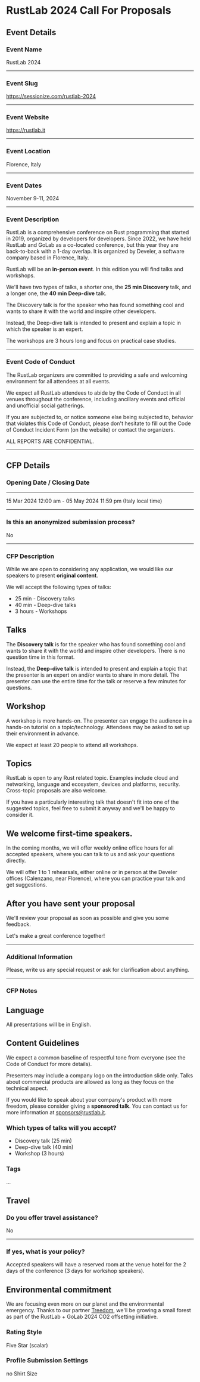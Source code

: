 # RustLab 2024 Call For Proposals

## Event Details

### Event Name


RustLab 2024


---

### Event Slug


https://sessionize.com/rustlab-2024

---

### Event Website


https://rustlab.it

---

### Event Location


Florence, Italy

---

### Event Dates


November 9-11, 2024

---

### Event Description


RustLab is a comprehensive conference on Rust programming that started in 2019, organized by developers for developers.
Since 2022, we have held RustLab and GoLab as a co-located conference, but this year they are back-to-back with a 1-day overlap.
It is organized by Develer, a software company based in Florence, Italy.

RustLab will be an **in-person event**. In this edition you will find talks and workshops.

We'll have two types of talks, a shorter one, the **25 min Discovery** talk, and a longer one, the **40 min Deep-dive** talk.

The Discovery talk is for the speaker who has found something cool and wants to share it with the world and inspire other developers.

Instead, the Deep-dive talk is intended to present and explain a topic in which the speaker is an expert. 

The workshops are 3 hours long and focus on practical case studies.

---

### Event Code of Conduct


The RustLab organizers are committed to providing a safe and welcoming environment for all attendees at all events.

We expect all RustLab attendees to abide by the Code of Conduct in all venues throughout the conference, including ancillary events and official and unofficial social gatherings.

If you are subjected to, or notice someone else being subjected to, behavior that violates this Code of Conduct, please don't hesitate to fill out the Code of Conduct Incident Form (on the website) or contact the organizers.

ALL REPORTS ARE CONFIDENTIAL.

---

## CFP Details

### Opening Date / Closing Date

---

15 Mar 2024 12:00 am - 05 May 2024 11:59 pm (Italy local time)

---

### Is this an anonymized submission process?

No

---

### CFP Description

While we are open to considering any application, we would like our speakers to present **original content**.

We will accept the following types of talks:


* 25 min - Discovery talks
* 40 min - Deep-dive talks
* 3 hours - Workshops

## Talks

The **Discovery talk** is for the speaker who has found something cool and wants to share it with the world and inspire other developers. There is no question time in this format.

Instead, the **Deep-dive talk** is intended to present and explain a topic that the presenter is an expert on and/or wants to share in more detail. The presenter can use the entire time for the talk or reserve a few minutes for questions.

## Workshop

A workshop is more hands-on. The presenter can engage the audience in a hands-on tutorial on a topic/technology. Attendees may be asked to set up their environment in advance.

We expect at least 20 people to attend all workshops.

## Topics

RustLab is open to any Rust related topic. Examples include cloud and networking, language and ecosystem, devices and platforms, security. Cross-topic proposals are also welcome.

If you have a particularly interesting talk that doesn't fit into one of the suggested topics, feel free to submit it anyway and we'll be happy to consider it.

## We welcome first-time speakers.

In the coming months, we will offer weekly online office hours for all accepted speakers, where you can talk to us and ask your questions directly.

We will offer 1 to 1 rehearsals, either online or in person at the Develer offices (Calenzano, near Florence), where you can practice your talk and get suggestions.

## After you have sent your proposal

We'll review your proposal as soon as possible and give you some feedback.

Let's make a great conference together!

---

### Additional Information

Please, write us any special request or ask for clarification about anything.

---

### CFP Notes

## Language

All presentations will be in English.

## Content Guidelines

We expect a common baseline of respectful tone from everyone (see the Code of Conduct for more details).

Presenters may include a company logo on the introduction slide only. Talks about commercial products are allowed as long as they focus on the technical aspect.

If you would like to speak about your company's product with more freedom, please consider giving a **sponsored talk**. You can contact us for more information at sponsors@rustlab.it.


### Which types of talks will you accept?

- Discovery talk (25 min)
- Deep-dive talk (40 min)
- Workshop (3 hours)


### Tags

...

## Travel

### Do you offer travel assistance?

No

---

### If yes, what is your policy?

Accepted speakers will have a reserved room at the venue hotel for the 2 days of the conference (3 days for workshop speakers). 

## Environmental commitment

We are focusing even more on our planet and the environmental emergency. Thanks to our partner [Treedom](https://www.treedom.net), we'll be growing a small forest as part of the RustLab + GoLab 2024 CO2 offsetting initiative.


### Rating Style


Five Star (scalar)


### Profile Submission Settings


no Shirt Size
